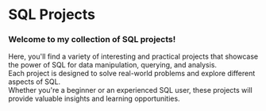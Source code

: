 # SQL Projects
### Welcome to my collection of SQL projects! 

Here, you'll find a variety of interesting and practical projects that showcase the power of SQL for data manipulation, querying, and analysis.<br> 
Each project is designed to solve real-world problems and explore different aspects of SQL.<br> 
Whether you're a beginner or an experienced SQL user, these projects will provide valuable insights and learning opportunities.<br>
